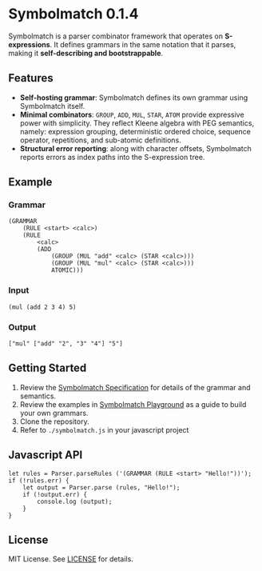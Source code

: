 # Symbolmatch 0.1.4

Symbolmatch is a parser combinator framework that operates on **S-expressions**. It defines grammars in the same notation that it parses, making it **self-describing and bootstrappable**.  

## Features

- **Self-hosting grammar**: Symbolmatch defines its own grammar using Symbolmatch itself.  
- **Minimal combinators**: `GROUP`, `ADD`, `MUL`, `STAR`, `ATOM` provide expressive power with simplicity. They reflect Kleene algebra with PEG semantics, namely: expression grouping, deterministic ordered choice, sequence operator, repetitions, and sub-atomic definitions.  
- **Structural error reporting**: along with character offsets, Symbolmatch reports errors as index paths into the S-expression tree.  

## Example

### Grammar

```
(GRAMMAR
    (RULE <start> <calc>)    
    (RULE
        <calc>
        (ADD
            (GROUP (MUL "add" <calc> (STAR <calc>)))
            (GROUP (MUL "mul" <calc> (STAR <calc>)))
            ATOMIC)))
```

### Input

```
(mul (add 2 3 4) 5)
```

### Output

```
["mul" ["add" "2", "3" "4"] "5"]
```

## Getting Started

1. Review the [Symbolmatch Specification](https://tearflake.github.io/symbolmatch/docs/symbolmatch) for details of the grammar and semantics.  
2. Review the examples in [Symbolmatch Playground](https://tearflake.github.io/symbolmatch/playground/) as a guide to build your own grammars.  
3. Clone the repository.  
4. Refer to `./symbolmatch.js` in your javascript project  

## Javascript API  

```
let rules = Parser.parseRules ('(GRAMMAR (RULE <start> "Hello!"))');
if (!rules.err) {
    let output = Parser.parse (rules, "Hello!");
    if (!output.err) {
        console.log (output);
    }
}
```

## License

MIT License. See [LICENSE](LICENSE) for details.

